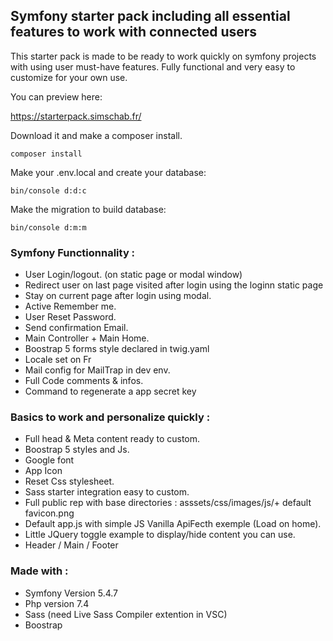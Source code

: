 ##  Symfony starter pack including all essential features to work with connected users

This starter pack is made to be ready to work quickly on symfony projects with using user must-have features. Fully functional and very easy to customize for your own use.

You can preview here:

https://starterpack.simschab.fr/


Download it and make a composer install.
```
composer install
```

Make your .env.local and create your database:
```
bin/console d:d:c
```

Make the migration to build database:
```
bin/console d:m:m
```

### Symfony Functionnality :

- User Login/logout. (on static page or modal window)
- Redirect user on last page visited after login using the loginn static page
- Stay on current page after login using modal.
- Active Remember me.
- User Reset Password.
- Send confirmation Email.
- Main Controller + Main Home.
- Boostrap 5 forms style declared in twig.yaml
- Locale set on Fr
- Mail config for MailTrap in dev env.
- Full Code comments & infos. 
- Command to regenerate a app secret key

### Basics to work and personalize quickly :

- Full head & Meta content ready to custom.
- Boostrap 5 styles and Js.
- Google font
- App Icon
- Reset Css stylesheet.
- Sass starter integration easy to custom.
- Full public rep with base directories : asssets/css/images/js/+ default favicon.png
- Default app.js with simple JS Vanilla ApiFecth exemple (Load on home).
- Little JQuery toggle example to display/hide content you can use.
- Header / Main / Footer

### Made with :

- Symfony Version 5.4.7
- Php version 7.4
- Sass (need Live Sass Compiler extention in VSC)
- Boostrap
